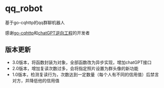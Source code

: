 # qq_robot
基于go-cqhttp的qq群聊机器人

感谢[go-cqhttp](https://github.com/Mrs4s/go-cqhttp)和[chatGPT逆向工程](https://github.com/acheong08/ChatGPT)的开发者

## 版本更新

- 3.0版本，将函数封装为对象，全部函数改为异步实现，增加chatGPT接口
- 2.0版本，增加复读次数过多，会将指定照片设置为群头像的新功能
- 1.0版本，检测复读行为，次数达到一定数量（每个人有不同的信用值）后禁言对方，并降低他的信用值
